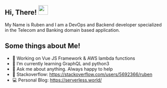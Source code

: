## Hi, There! <img src="https://raw.githubusercontent.com/MartinHeinz/MartinHeinz/master/wave.gif" width="30px">

My Name is Ruben and I am a DevOps and Backend developer specialized in the Telecom and Banking domain based application.

## Some things about Me!
- 🔭 Working on Vue JS Framework & AWS lambda functions
- 🌱 I’m currently learning GraphQL and python3
- 💬 Ask me about anything. Always happy to help
- 💾 Stackoverflow: https://stackoverflow.com/users/5692366/ruben
- 💻 Personal Blog: https://serverless.world/
